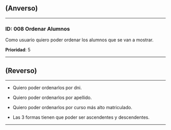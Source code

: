 ## (Anverso)

---

### **ID**: 008 **Ordenar Alumnos**

Como usuario quiero poder ordenar los alumnos que se van a mostrar.

**Prioridad**: 5

---

## (Reverso)

---

* Quiero poder ordenarlos por dni.

* Quiero poder ordenarlos por apellido.

* Quiero poder ordenarlos por curso más alto matriculado.

* Las 3 formas tienen que poder ser ascendentes y descendentes.

---
